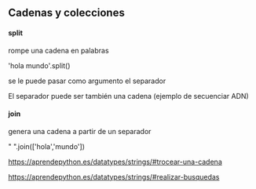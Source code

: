## Cadenas y colecciones

#### split

rompe una cadena en palabras


'hola mundo'.split()

se le puede pasar como argumento el separador

El separador puede ser también una cadena (ejemplo de secuenciar ADN)

#### join

genera una cadena a partir de un separador

" ".join(['hola','mundo'])


https://aprendepython.es/datatypes/strings/#trocear-una-cadena

https://aprendepython.es/datatypes/strings/#realizar-busquedas